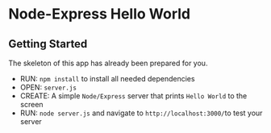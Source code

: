 # Node-Express Hello World

## Getting Started

The skeleton of this app has already been prepared for you.

- RUN: `npm install` to install all needed dependencies
- OPEN: `server.js`
- CREATE: A simple `Node/Express` server that prints `Hello World` to the screen
- RUN: `node server.js` and navigate to `http://localhost:3000/`to test your server
